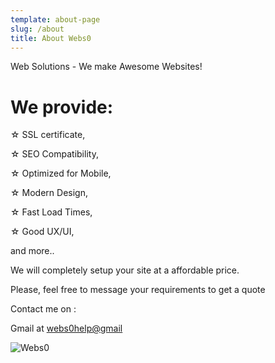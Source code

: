 ```yaml
---
template: about-page
slug: /about
title: About Webs0
---
```

<!--StartFragment-->

Web Solutions - We make Awesome Websites!

# We provide:

☆ SSL certificate,

☆ SEO Compatibility,

☆ Optimized for Mobile,

☆ Modern Design,

☆ Fast Load Times,

☆ Good UX/UI,

and more..

We will completely setup your site at a affordable price.

Please, feel free to message your requirements to get a quote

Contact me on :[](mailto:webs0help@gmail)

[](mailto:webs0help@gmail)Gmail at [webs0help@gmail](mailto:webs0help@gmail)

<!--EndFragment-->

![Webs0](/assets/logo.png "Webs0")